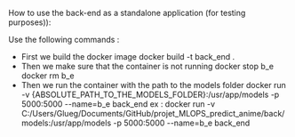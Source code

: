 How to use the back-end as a standalone application (for testing purposes)):

Use the following commands :
- First we build the docker image
    docker build -t back_end .
- Then we make sure that the container is not running
    docker stop b_e
    docker rm b_e
- Then we run the container with the path to the models folder
    docker run -v {ABSOLUTE_PATH_TO_THE_MODELS_FOLDER}:/usr/app/models -p 5000:5000 --name=b_e back_end
    ex : docker run -v C:/Users/Glueg/Documents/GitHub/projet_MLOPS_predict_anime/back/models:/usr/app/models -p 5000:5000 --name=b_e back_end